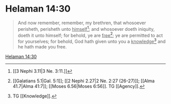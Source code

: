 # Helaman 14:30

> And now remember, remember, my brethren, that whosoever perisheth, perisheth unto <u>himself</u>[^a]; and whosoever doeth iniquity, doeth it unto himself; for behold, ye are <u>free</u>[^b]; ye are permitted to act for yourselves; for behold, God hath given unto you a <u>knowledge</u>[^c] and he hath made you free.

[Helaman 14:30](https://www.churchofjesuschrist.org/study/scriptures/bofm/hel/14?lang=eng&id=p30#p30)


[^a]: [[3 Nephi 3.11|3 Ne. 3:11.]]
[^b]: [[Galatians 5.1|Gal. 5:1]]; [[2 Nephi 2.27|2 Ne. 2:27 (26-27)]]; [[Alma 41.7|Alma 41:7]]; [[Moses 6.56|Moses 6:56]]. TG [[Agency]].
[^c]: TG [[Knowledge]].
